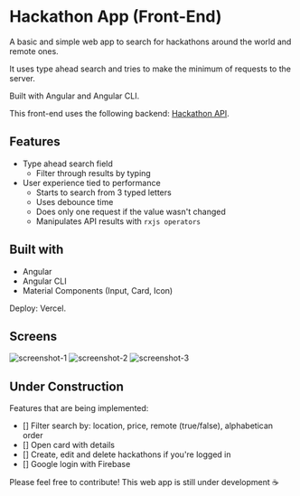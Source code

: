 # Hackathon App (Front-End)

A basic and simple web app to search for hackathons around the world and remote ones.

It uses type ahead search and tries to make the minimum of requests to the server.

Built with Angular and Angular CLI.

This front-end uses the following backend: [Hackathon API](https://hackathon-api-nest-mongo.herokuapp.com/event/all). 

## Features

- Type ahead search field
  - Filter through results by typing
- User experience tied to performance
  - Starts to search from 3 typed letters
  - Uses debounce time 
  - Does only one request if the value wasn't changed
  - Manipulates API results with `rxjs operators`

## Built with

- Angular
- Angular CLI
- Material Components (Input, Card, Icon)

Deploy: Vercel.

## Screens

![screenshot-1]()
![screenshot-2]()
![screenshot-3]()

## Under Construction

Features that are being implemented: 

- [] Filter search by: location, price, remote (true/false), alphabetican order
- [] Open card with details
- [] Create, edit and delete hackathons if you're logged in
- [] Google login with Firebase

Please feel free to contribute! This web app is still under development :coffee:
